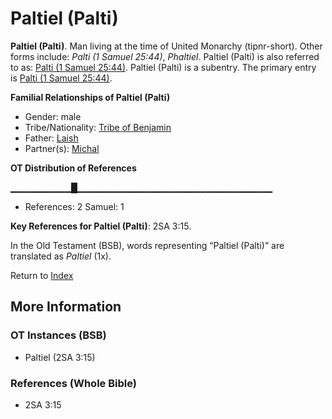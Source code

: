 # Paltiel (Palti)
**Paltiel (Palti)**. 
Man living at the time of United Monarchy (tipnr-short). 
Other forms include: 
*Palti (1 Samuel 25:44)*, *Phaltiel*. 
Paltiel (Palti) is also referred to as: 
[Palti (1 Samuel 25:44)](Palti.2.md). 
Paltiel (Palti) is a subentry. The primary entry is 
[Palti (1 Samuel 25:44)](Palti.2.md). 




**Familial Relationships of Paltiel (Palti)**


* Gender: male
* Tribe/Nationality: [Tribe of Benjamin](../../../groups/md/acai/Benjamin.md)
* Father: [Laish](Laish.md)
* Partner(s): [Michal](Michal.md)


**OT Distribution of References**

▁▁▁▁▁▁▁▁▁█▁▁▁▁▁▁▁▁▁▁▁▁▁▁▁▁▁▁▁▁▁▁▁▁▁▁▁▁▁
* References: 2 Samuel: 1



**Key References for Paltiel (Palti)**: 
2SA 3:15. 


In the Old Testament (BSB), words representing “Paltiel (Palti)” are translated as 
*Paltiel* (1x). 




Return to [Index](00-Index.md)

## More Information

### OT Instances (BSB)

* Paltiel (2SA 3:15)



### References (Whole Bible)

* 2SA 3:15



